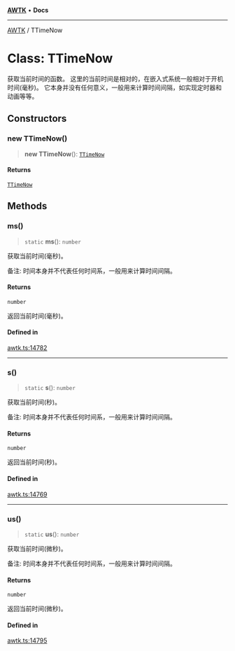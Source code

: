 [**AWTK**](../README.md) • **Docs**

***

[AWTK](../globals.md) / TTimeNow

# Class: TTimeNow

获取当前时间的函数。
这里的当前时间是相对的，在嵌入式系统一般相对于开机时间(毫秒)。
它本身并没有任何意义，一般用来计算时间间隔，如实现定时器和动画等等。

## Constructors

### new TTimeNow()

> **new TTimeNow**(): [`TTimeNow`](TTimeNow.md)

#### Returns

[`TTimeNow`](TTimeNow.md)

## Methods

### ms()

> `static` **ms**(): `number`

获取当前时间(毫秒)。

备注: 时间本身并不代表任何时间系，一般用来计算时间间隔。

#### Returns

`number`

返回当前时间(毫秒)。

#### Defined in

[awtk.ts:14782](https://github.com/zlgopen/awtk-binding/blob/a193834fdb1c1ee98bdcf84db4b6e5fd059e1d7c/tools/code_gen/js/output/awtk.ts#L14782)

***

### s()

> `static` **s**(): `number`

获取当前时间(秒)。

备注: 时间本身并不代表任何时间系，一般用来计算时间间隔。

#### Returns

`number`

返回当前时间(秒)。

#### Defined in

[awtk.ts:14769](https://github.com/zlgopen/awtk-binding/blob/a193834fdb1c1ee98bdcf84db4b6e5fd059e1d7c/tools/code_gen/js/output/awtk.ts#L14769)

***

### us()

> `static` **us**(): `number`

获取当前时间(微秒)。

备注: 时间本身并不代表任何时间系，一般用来计算时间间隔。

#### Returns

`number`

返回当前时间(微秒)。

#### Defined in

[awtk.ts:14795](https://github.com/zlgopen/awtk-binding/blob/a193834fdb1c1ee98bdcf84db4b6e5fd059e1d7c/tools/code_gen/js/output/awtk.ts#L14795)
